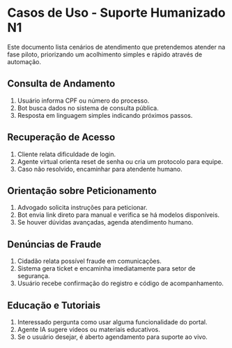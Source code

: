 # Casos de Uso - Suporte Humanizado N1

Este documento lista cenários de atendimento que pretendemos atender na fase piloto, priorizando um acolhimento simples e rápido através de automação.

## Consulta de Andamento
1. Usuário informa CPF ou número do processo.
2. Bot busca dados no sistema de consulta pública.
3. Resposta em linguagem simples indicando próximos passos.

## Recuperação de Acesso
1. Cliente relata dificuldade de login.
2. Agente virtual orienta reset de senha ou cria um protocolo para equipe.
3. Caso não resolvido, encaminhar para atendente humano.

## Orientação sobre Peticionamento
1. Advogado solicita instruções para peticionar.
2. Bot envia link direto para manual e verifica se há modelos disponíveis.
3. Se houver dúvidas avançadas, agenda atendimento humano.

## Denúncias de Fraude
1. Cidadão relata possível fraude em comunicações.
2. Sistema gera ticket e encaminha imediatamente para setor de segurança.
3. Usuário recebe confirmação do registro e código de acompanhamento.

## Educação e Tutoriais
1. Interessado pergunta como usar alguma funcionalidade do portal.
2. Agente IA sugere vídeos ou materiais educativos.
3. Se o usuário desejar, é aberto agendamento para suporte ao vivo.
